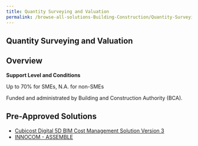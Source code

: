 ```yaml
---
title: Quantity Surveying and Valuation
permalink: /browse-all-solutions-Building-Construction/Quantity-Surveying-and-Valuation
---
```


## Quantity Surveying and Valuation
## Overview

**Support Level and Conditions**

Up to 70% for SMEs, N.A. for non-SMEs

Funded and administrated by Building and Construction Authority (BCA).

## Pre-Approved Solutions

- <a href='/productivity-solutions-grant/solutionrepo/solution437' target='_blank'>Cubicost Digital 5D BIM Cost Management Solution Version 3</a><br>
- <a href='/productivity-solutions-grant/solutionrepo/solution2292' target='_blank'>INNOCOM - ASSEMBLE</a><br>
